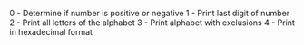 0 - Determine if number is positive or negative
1 - Print last digit of number
2 - Print all letters of the alphabet
3 - Print alphabet with exclusions
4 - Print in hexadecimal format
